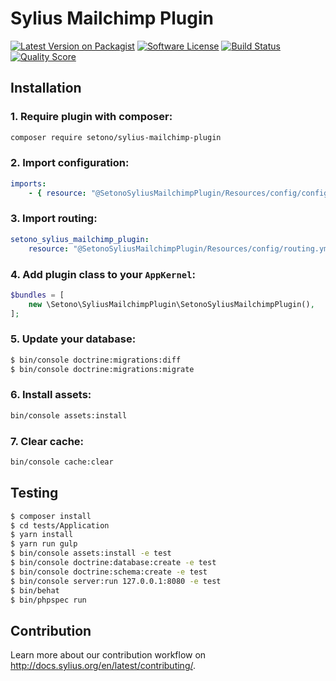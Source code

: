 # Sylius Mailchimp Plugin

[![Latest Version on Packagist][ico-version]][link-packagist]
[![Software License][ico-license]](LICENSE)
[![Build Status][ico-travis]][link-travis]
[![Quality Score][ico-code-quality]][link-code-quality]

## Installation

### 1. Require plugin with composer:

```bash
composer require setono/sylius-mailchimp-plugin
```

### 2. Import configuration:

```yaml
imports:
    - { resource: "@SetonoSyliusMailchimpPlugin/Resources/config/config.yml" }
```

### 3. Import routing:
   
```yaml
setono_sylius_mailchimp_plugin:
    resource: "@SetonoSyliusMailchimpPlugin/Resources/config/routing.yml"
```

### 4. Add plugin class to your `AppKernel`:

```php
$bundles = [
    new \Setono\SyliusMailchimpPlugin\SetonoSyliusMailchimpPlugin(),
];
```

### 5. Update your database:

```bash
$ bin/console doctrine:migrations:diff
$ bin/console doctrine:migrations:migrate
```

### 6. Install assets:

```bash
bin/console assets:install
```

### 7. Clear cache:

```bash
bin/console cache:clear
```
    
## Testing

```bash
$ composer install
$ cd tests/Application
$ yarn install
$ yarn run gulp
$ bin/console assets:install -e test
$ bin/console doctrine:database:create -e test
$ bin/console doctrine:schema:create -e test
$ bin/console server:run 127.0.0.1:8080 -e test
$ bin/behat
$ bin/phpspec run
```

## Contribution

Learn more about our contribution workflow on http://docs.sylius.org/en/latest/contributing/.

[ico-version]: https://img.shields.io/packagist/v/setono/sylius-mailchimp-plugin.svg?style=flat-square
[ico-license]: https://img.shields.io/badge/license-MIT-brightgreen.svg?style=flat-square
[ico-travis]: https://img.shields.io/travis/Setono/SyliusMailchimpPlugin/master.svg?style=flat-square
[ico-code-quality]: https://img.shields.io/scrutinizer/g/Setono/SyliusMailchimpPlugin.svg?style=flat-square

[link-packagist]: https://packagist.org/packages/setono/sylius-mailchimp-plugin
[link-travis]: https://travis-ci.org/Setono/SyliusMailchimpPlugin
[link-code-quality]: https://scrutinizer-ci.com/g/Setono/SyliusMailchimpPlugin
